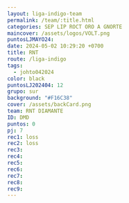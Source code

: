 ```yaml
---
layout: liga-indigo-team
permalink: /team/:title.html
categories: SEP LIP ROCT ORO A GNORTE
maincover: /assets/logos/VOLT.png
puntosLJMAYO24: 
date: 2024-05-02 10:29:20 +0700
title: RNT
route: /liga-indigo
tags:
  - johto042024
color: black
puntosLJ202404: 12
grupo: sur
background: "#F16C38"
cover: /assets/backCard.png
team: RNT DIAMANTE
ID: DMD
puntos: 0
pj: 7
rec1: loss
rec2: loss
rec3: 
rec4: 
rec5: 
rec6: 
rec7: 
rec8: 
rec9:
---
```


